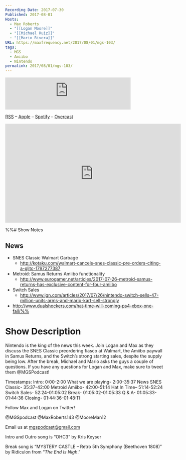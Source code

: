 ```yaml
---
Recording Date: 2017-07-30
Published: 2017-08-01
Hosts:
  - Max Roberts
  - "[[Logan Moore]]"
  - "[[Michael Ruiz]]"
  - "[[Mario Rivera]]"
URL: https://maxfrequency.net/2017/08/01/mgs-103/
tags:
  - MGS
  - Amiibo
  - Nintendo
permalink: 2017/08/01/mgs-103/
---
```

<iframe src="https://podcasters.spotify.com/pod/show/millennialgamingspeak/embed/episodes/Episode-103-Nintendo-Switch-is-a-Success-e1adhqc/a-a6ts40c" height="102px" width="400px" frameborder="0" scrolling="no"></iframe>

[RSS](https://anchor.fm/s/74aa3858/podcast/rss) – [Apple](https://podcasts.apple.com/us/podcast/episode-3-gdc-wrap-up/id1000915981?i=1000542222515) – [Spotify](https://open.spotify.com/episode/7wePXT4Bt22LWifVLx3n8y) – [Overcast](https://overcast.fm/+EtIgeWxEU)

<div class=iframe-container>
<iframe width="560" height="315" src="https://www.youtube-nocookie.com/embed/B2LoBfTN298?si=7rk3U0CVtqzvj0CX" title="YouTube video player" frameborder="0" allow="accelerometer; autoplay; clipboard-write; encrypted-media; gyroscope; picture-in-picture; web-share" allowfullscreen></iframe>
</div>

%%# Show Notes

## News

- SNES Classic Walmart Garbage
	- http://kotaku.com/walmart-cancels-snes-classic-pre-orders-citing-a-glitc-1797277387 
- Metroid: Samus Returns Amiibo functionality
	- http://www.eurogamer.net/articles/2017-07-26-metroid-samus-returns-has-exclusive-content-for-four-amiibo 
- Switch Sales
	- http://www.ign.com/articles/2017/07/26/nintendo-switch-sells-47-million-units-arms-and-mario-kart-sell-strongly 
- http://www.dualshockers.com/hat-time-will-coming-ps4-xbox-one-fall/%%
# Show Description

Nintendo is the king of the news this week. Join Logan and Max as they discuss the SNES Classic preordering fiasco at Walmart, the Amiibo paywall in Samus Returns, and the Switch’s strong starting sales, despite the supply being low. After the break, Michael and Mario asks the guys a couple of questions. If you have any questions for Logan and Max, make sure to tweet them @MGSPodcast!

Timestamps:
Intro: 0:00-2:00
What we are playing- 2:00-35:37
News SNES Classic- 35:37-42:00
Metroid Amiibo- 42:00-51:14
Hat In Time– 51:14-52:24
Switch Sales- 52:24-01:05:02
Break- 01:05:02-01:05:33
Q & A- 01:05:33-01:44:36
Closing- 01:44:36-01:48:11

Follow Max and Logan on Twitter!

@MGSpodcast
@MaxRoberts143
@MooreMan12

Email us at mgspodcast@gmail.com

Intro and Outro song is “OHC3” by Kris Keyser

Break song is “MYSTERY CASTLE – Retro 5th Symphony (Beethoven 1808)” by Ridiculon from “*The End Is Nigh*.”